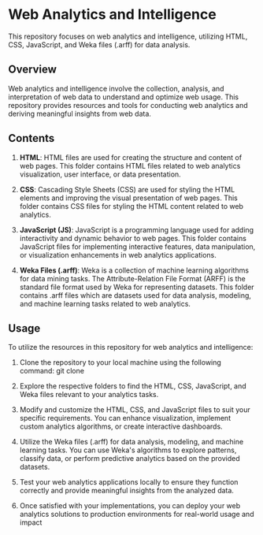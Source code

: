 # Web Analytics and Intelligence

This repository focuses on web analytics and intelligence, utilizing HTML, CSS, JavaScript, and Weka files (.arff) for data analysis.

## Overview

Web analytics and intelligence involve the collection, analysis, and interpretation of web data to understand and optimize web usage. This repository provides resources and tools for conducting web analytics and deriving meaningful insights from web data.

## Contents

1. **HTML**: HTML files are used for creating the structure and content of web pages. This folder contains HTML files related to web analytics visualization, user interface, or data presentation.

2. **CSS**: Cascading Style Sheets (CSS) are used for styling the HTML elements and improving the visual presentation of web pages. This folder contains CSS files for styling the HTML content related to web analytics.

3. **JavaScript (JS)**: JavaScript is a programming language used for adding interactivity and dynamic behavior to web pages. This folder contains JavaScript files for implementing interactive features, data manipulation, or visualization enhancements in web analytics applications.

4. **Weka Files (.arff)**: Weka is a collection of machine learning algorithms for data mining tasks. The Attribute-Relation File Format (ARFF) is the standard file format used by Weka for representing datasets. This folder contains .arff files which are datasets used for data analysis, modeling, and machine learning tasks related to web analytics.

## Usage

To utilize the resources in this repository for web analytics and intelligence:

1. Clone the repository to your local machine using the following command:
git clone <repository-url>

2. Explore the respective folders to find the HTML, CSS, JavaScript, and Weka files relevant to your analytics tasks.

3. Modify and customize the HTML, CSS, and JavaScript files to suit your specific requirements. You can enhance visualization, implement custom analytics algorithms, or create interactive dashboards.

4. Utilize the Weka files (.arff) for data analysis, modeling, and machine learning tasks. You can use Weka's algorithms to explore patterns, classify data, or perform predictive analytics based on the provided datasets.

5. Test your web analytics applications locally to ensure they function correctly and provide meaningful insights from the analyzed data.

6. Once satisfied with your implementations, you can deploy your web analytics solutions to production environments for real-world usage and impact
